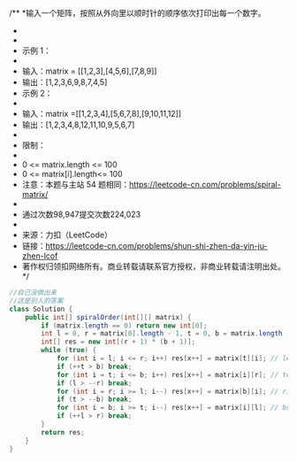 /**
*输入一个矩阵，按照从外向里以顺时针的顺序依次打印出每一个数字。

*
*
* 示例 1：
*
* 输入：matrix = [[1,2,3],[4,5,6],[7,8,9]]
* 输出：[1,2,3,6,9,8,7,4,5]
* 示例 2：
*
* 输入：matrix =[[1,2,3,4],[5,6,7,8],[9,10,11,12]]
* 输出：[1,2,3,4,8,12,11,10,9,5,6,7]
*
* 限制：
*
* 0 <= matrix.length <= 100
* 0 <= matrix[i].length<= 100
* 注意：本题与主站 54 题相同：https://leetcode-cn.com/problems/spiral-matrix/
*
* 通过次数98,947提交次数224,023
*
* 来源：力扣（LeetCode）
* 链接：https://leetcode-cn.com/problems/shun-shi-zhen-da-yin-ju-zhen-lcof
* 著作权归领扣网络所有。商业转载请联系官方授权，非商业转载请注明出处。
  */

````java
//自己没做出来
//这是别人的答案
class Solution {
    public int[] spiralOrder(int[][] matrix) {
        if (matrix.length == 0) return new int[0];
        int l = 0, r = matrix[0].length - 1, t = 0, b = matrix.length - 1, x = 0;
        int[] res = new int[(r + 1) * (b + 1)];
        while (true) {
            for (int i = l; i <= r; i++) res[x++] = matrix[t][i]; // left to right.
            if (++t > b) break;
            for (int i = t; i <= b; i++) res[x++] = matrix[i][r]; // top to bottom.
            if (l > --r) break;
            for (int i = r; i >= l; i--) res[x++] = matrix[b][i]; // right to left.
            if (t > --b) break;
            for (int i = b; i >= t; i--) res[x++] = matrix[i][l]; // bottom to top.
            if (++l > r) break;
        }
        return res;
    }
}
````


